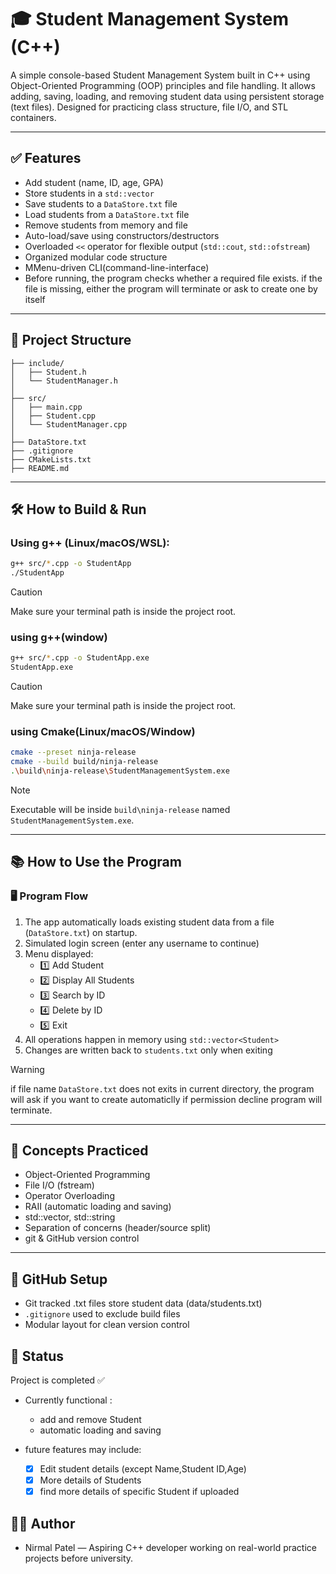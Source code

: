 # 🎓 Student Management System (C++)

A simple console-based Student Management System built in C++ using Object-Oriented Programming (OOP) principles and file handling. It allows adding, saving, loading, and removing student data using persistent storage (text files). Designed for practicing class structure, file I/O, and STL containers.

---

## ✅ Features

- Add student (name, ID, age, GPA)
- Store students in a `std::vector`
- Save students to a `DataStore.txt` file
- Load students from a `DataStore.txt` file
- Remove students from memory and file
- Auto-load/save using constructors/destructors
- Overloaded `<<` operator for flexible output (`std::cout`, `std::ofstream`)
- Organized modular code structure
- MMenu-driven CLI(command-line-interface)
- Before running, the program checks whether a required file exists. if the file is missing, either the program will terminate or ask to create one by itself

---

## 📁 Project Structure

```StudentManagementSystem/
├── include/
│   ├── Student.h
│   └── StudentManager.h
│
├── src/
│   ├── main.cpp
│   ├── Student.cpp
│   └── StudentManager.cpp
│
├── DataStore.txt
├── .gitignore
├── CMakeLists.txt
├── README.md
```

---

## 🛠 How to Build & Run

### Using g++ (Linux/macOS/WSL):

```bash
g++ src/*.cpp -o StudentApp
./StudentApp
```
> [!caution]
> Make sure your terminal path is inside the project root.

### using g++(window)
```bash
g++ src/*.cpp -o StudentApp.exe
StudentApp.exe
```
> [!caution]
> Make sure your terminal path is inside the project root.

### using Cmake(Linux/macOS/Window)

```bash
cmake --preset ninja-release
cmake --build build/ninja-release
.\build\ninja-release\StudentManagementSystem.exe 
```
> [!Note]
> Executable will be inside `build\ninja-release` named `StudentManagementSystem.exe`.

---

## 📚 How to Use the Program

### 🖥️ Program Flow
1. The app automatically loads existing student data from a file (`DataStore.txt`) on startup.
2. Simulated login screen (enter any username to continue)
3. Menu displayed:
   - 1️⃣ Add Student
   - 2️⃣ Display All Students
   - 3️⃣ Search by ID
   - 4️⃣ Delete by ID
   - 5️⃣ Exit
4. All operations happen in memory using `std::vector<Student>`
5. Changes are written back to `students.txt` only when exiting

 > [!warning]
 > if file name `DataStore.txt` does not exits in current directory, the program will ask if you want
 > to create automaticlly if permission decline program will terminate.

    
---

## 🧠 Concepts Practiced
- Object-Oriented Programming
- File I/O (fstream)
- Operator Overloading
- RAII (automatic loading and saving)
- std::vector, std::string
- Separation of concerns (header/source split)
- git & GitHub version control

---

## 🔐 GitHub Setup
- Git tracked .txt files store student data (data/students.txt)
- `.gitignore` used to exclude build files
- Modular layout for clean version control

## 📢 Status
Project is completed ✅
- Currently functional : 
  - add and remove Student
  - automatic loading and saving

- future features may include:
  - [x] Edit student details (except Name,Student ID,Age)
  - [x] More details of Students
  - [x] find more details of specific Student if uploaded

## 🧑‍💻 Author
- Nirmal Patel — Aspiring C++ developer working on real-world practice projects before university.